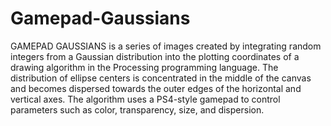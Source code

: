 # Gamepad-Gaussians

GAMEPAD GAUSSIANS is a series of images created by integrating random integers from a Gaussian distribution into the plotting coordinates of a drawing algorithm in the Processing programming language.  The distribution of ellipse centers is concentrated in the middle of the canvas and becomes dispersed towards the outer edges of the horizontal and vertical axes.  The algorithm uses a PS4-style gamepad to control parameters such as color, transparency, size, and dispersion.